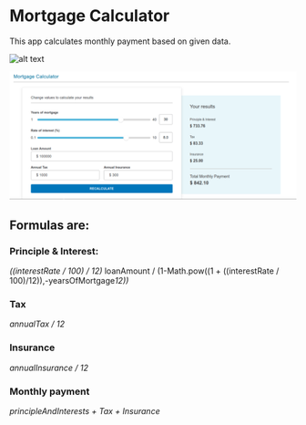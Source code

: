 # Mortgage Calculator

This app calculates monthly payment based on given data. 

![alt text](https://raw.githubusercontent.com/jaimebelt/reviewtextcode.git/master/image.png)

![alt text](image.png?raw=true "sample image")

## Formulas are:

### Principle & Interest:
*((interestRate / 100) / 12)* loanAmount / (1-Math.pow((1 + ((interestRate / 100)/12)),-yearsOfMortgage*12))*

### Tax
*annualTax / 12*

### Insurance
*annualInsurance / 12*

### Monthly payment
*principleAndInterests + Tax + Insurance*